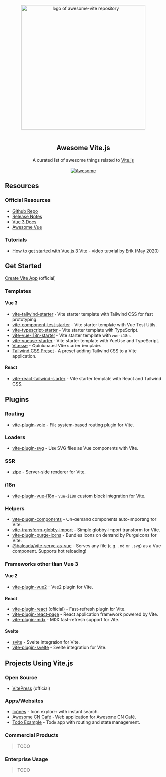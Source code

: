 <!--lint disable awesome-heading awesome-git-repo-age awesome-github awesome-toc-->

<p align="center">
  <br>
  <img width="400" src="./assets/logo.svg" alt="logo of awesome-vite repository">
  <br>
  <br>
</p>

<h2 align='center'>Awesome Vite.js</h2>

<p align='center'>
A curated list of awesome things related to <a href='https://github.com/vitejs/vite'>Vite.js</a>
<br><br>

<a href='https://github.com/sindresorhus/awesome'>
<img src='https://cdn.rawgit.com/sindresorhus/awesome/d7305f38d29fed78fa85652e3a63e154dd8e8829/media/badge.svg' alt='Awesome'>
</a>
</p>

## Resources

### Official Resources

- [Github Repo](https://github.com/vitejs/vite)
- [Release Notes](https://github.com/vitejs/vite/blob/master/CHANGELOG.md)
- [Vue 3 Docs](https://v3.vuejs.org/)
- [Awesome Vue](https://github.com/vuejs/awesome-vue)

### Tutorials

- [How to get started with Vue.js 3 Vite](https://youtu.be/rcwaATlq7Ns) - video tutorial by Erik (May 2020)

## Get Started

[Create Vite App](https://github.com/vitejs/create-vite-app) (official)

### Templates

#### Vue 3

- [vite-tailwind-starter](https://github.com/posva/vite-tailwind-starter) - Vite starter template with Tailwind CSS for fast prototyping.
- [vite-component-test-starter](https://github.com/JessicaSachs/vite-component-test-starter) - Vite starter template with Vue Test Utils.
- [vite-typescript-starter](https://github.com/ktsn/vite-typescript-starter) - Vite starter template with TypeScript.
- [vite-vue-i18n-starter](https://github.com/intlify/vite-vue-i18n-starter) - Vite starter template with `vue-i18n`.
- [vite-vueuse-starter](https://github.com/antfu/vite-vueuse-starter) - Vite starter template with VueUse and TypeScript.
- [Vitesse](https://github.com/antfu/vitesse) - Opinionated Vite starter template.
- [Tailwind CSS Preset](https://github.com/use-preset/tailwindcss) - A preset adding Tailwind CSS to a Vite application.

#### React

- [vite-react-tailwind-starter](https://github.com/sorxrob/vite-react-tailwind-starter) - Vite starter template with React and Tailwind CSS.

## Plugins

### Routing

- [vite-plugin-voie](https://github.com/vamplate/vite-plugin-voie) - File system-based routing plugin for Vite.

### Loaders

- [vite-plugin-svg](https://github.com/visualfanatic/vite-plugin-svg) - Use SVG files as Vue components with Vite.

### SSR

- [zipe](https://github.com/pikax/zipe) - Server-side renderer for Vite.

### i18n

- [vite-plugin-vue-i18n](https://github.com/intlify/vite-plugin-vue-i18n) - `vue-i18n` custom block integration for Vite.

### Helpers

- [vite-plugin-components](https://github.com/antfu/vite-plugin-components) - On-demand components auto-importing for Vite.
- [vite-transform-globby-import](https://github.com/luxueyan/vite-transform-globby-import) - Simple globby-import transform for Vite.
- [vite-plugin-purge-icons](https://github.com/antfu/purge-icons/tree/main/packages/vite-plugin-purge-icons) - Bundles icons on demand by PurgeIcons for Vite.
- [@baleada/vite-serve-as-vue](https://baleada.netlify.app/docs/vite-serve-as-vue) - Serves any file (e.g. `.md` or `.svg`) as a Vue component. Supports hot reloading!

### Frameworks other than Vue 3

#### Vue 2

- [vite-plugin-vue2](https://github.com/underfin/vite-plugin-vue2) - Vue2 plugin for Vite.

#### React

- [vite-plugin-react](https://github.com/vitejs/vite-plugin-react) (official) - Fast-refresh plugin for Vite.
- [vite-plugin-react-page](https://github.com/vitejs/vite-plugin-react-pages) - React application framework powered by Vite.
- [vite-plugin-mdx](https://github.com/vitejs/vite-plugin-react-pages/tree/master/packages/vite-plugin-mdx) - MDX fast-refresh support for Vite.

#### Svelte

- [svite](https://github.com/dominikg/svite) - Svelte integration for Vite.
- [vite-plugin-svelte](https://github.com/intrnl/vite-plugin-svelte) - Svelte integration for Vite.

## Projects Using Vite.js

### Open Source

- [VitePress](https://github.com/vuejs/vitepress) (official)

### Apps/Websites

- [Icônes](https://github.com/antfu/icones) - Icon explorer with instant search.
- [Awesome CN Café](https://github.com/antfu/awesome-cn-cafe-web) - Web application for Awesome CN Café.
- [Todo Example](https://github.com/beary/vite-example) - Todo app with routing and state management.

### Commercial Products

> TODO

### Enterprise Usage

> TODO
